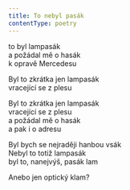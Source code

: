 ```yaml
---
title: To nebyl pasák
contentType: poetry
---
```


<section>

to byl lampasák  
a požádal mě o hasák  
k opravě Mercedesu

Byl to zkrátka jen lampasák  
vracející se z plesu

Byl to zkrátka jen lampasák  
vracející se z plesu  
a požádal mě o hasák  
a pak i o adresu

Byl bych se nejraději hanbou vsák  
Nebyl to totiž lampasák  
byl to, nanejvýš, pasák lam

Anebo jen optický klam?

</section>

